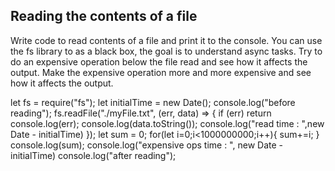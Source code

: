 ## Reading the contents of a file

Write code to read contents of a file and print it to the console.
You can use the fs library to as a black box, the goal is to understand async tasks.
Try to do an expensive operation below the file read and see how it affects the output.
Make the expensive operation more and more expensive and see how it affects the output.

let fs = require("fs");
let initialTime = new Date();
console.log("before reading");
fs.readFile("./myFile.txt", (err, data) => {
if (err) return console.log(err);
console.log(data.toString());
console.log("read time : ",new Date - initialTime)
});
let sum = 0;
for(let i=0;i<1000000000;i++){
sum+=i;
}
console.log(sum);
console.log("expensive ops time : ", new Date - initialTime)
console.log("after reading");
